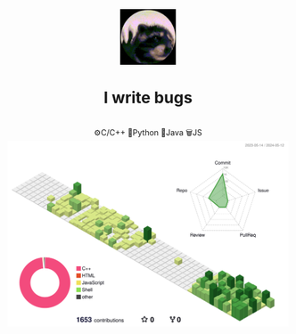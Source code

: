 <div align="center">
  	<img src="/experiment/giphy.gif" alt="Hi" width="100" />
	<h1>I write bugs</h1>
		<br />
	<div> ⚙️C/C++  🐍Python  👾Java  🗑️JS </div>

</div>
<img src="/profile-3d-contrib/profile-green-animate.svg" alt="Hi" />
